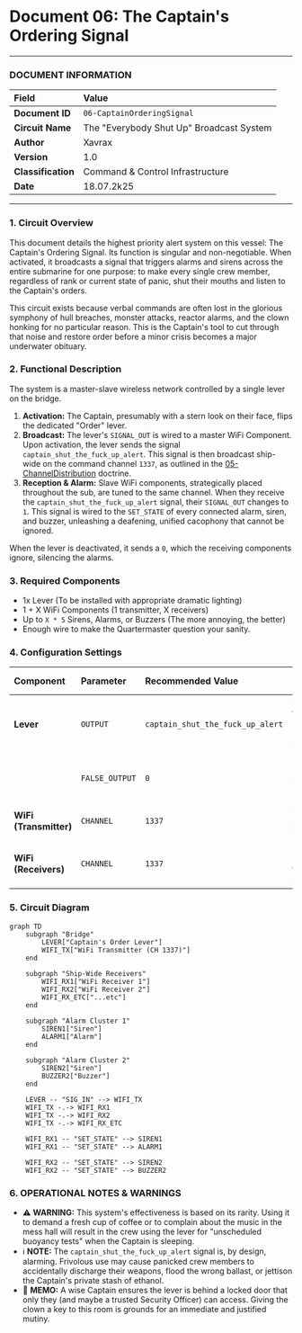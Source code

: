 # Document 06: The Captain's Ordering Signal

---

### **DOCUMENT INFORMATION**

| Field | Value |
| :--- | :--- |
| **Document ID** | `06-CaptainOrderingSignal` |
| **Circuit Name** | The "Everybody Shut Up" Broadcast System |
| **Author** | Xavrax |
| **Version** | 1.0 |
| **Classification**| Command & Control Infrastructure |
| **Date**| 18.07.2k25 |

---

### 1. Circuit Overview

This document details the highest priority alert system on this vessel: The Captain's Ordering Signal. Its function is singular and non-negotiable. When activated, it broadcasts a signal that triggers alarms and sirens across the entire submarine for one purpose: to make every single crew member, regardless of rank or current state of panic, shut their mouths and listen to the Captain's orders.

This circuit exists because verbal commands are often lost in the glorious symphony of hull breaches, monster attacks, reactor alarms, and the clown honking for no particular reason. This is the Captain's tool to cut through that noise and restore order before a minor crisis becomes a major underwater obituary.

### 2. Functional Description

The system is a master-slave wireless network controlled by a single lever on the bridge.

1.  **Activation:** The Captain, presumably with a stern look on their face, flips the dedicated "Order" lever.
2.  **Broadcast:** The lever's `SIGNAL_OUT` is wired to a master WiFi Component. Upon activation, the lever sends the signal `captain_shut_the_fuck_up_alert`. This signal is then broadcast ship-wide on the command channel `1337`, as outlined in the [05-ChannelDistribution](05-ChannelDistribution.md) doctrine.
3.  **Reception & Alarm:** Slave WiFi components, strategically placed throughout the sub, are tuned to the same channel. When they receive the `captain_shut_the_fuck_up_alert` signal, their `SIGNAL_OUT` changes to `1`. This signal is wired to the `SET_STATE` of every connected alarm, siren, and buzzer, unleashing a deafening, unified cacophony that cannot be ignored.

When the lever is deactivated, it sends a `0`, which the receiving components ignore, silencing the alarms.

### 3. Required Components

-   1x Lever (To be installed with appropriate dramatic lighting)
-   1 + X WiFi Components (1 transmitter, X receivers)
-   Up to `X * 5` Sirens, Alarms, or Buzzers (The more annoying, the better)
-   Enough wire to make the Quartermaster question your sanity.

### 4. Configuration Settings

| Component | Parameter | Recommended Value | Purpose & Notes |
| :--- | :--- | :--- | :--- |
| **Lever** | `OUTPUT` | `captain_shut_the_fuck_up_alert` | The only thing this lever should ever say. |
| | `FALSE_OUTPUT`| `0` | Ensures silence when not in use. |
| **WiFi (Transmitter)** | `CHANNEL` | `1337` | The sacred command channel. |
| **WiFi (Receivers)** | `CHANNEL` | `1337` | Must match the transmitter, obviously. |

### 5. Circuit Diagram

```mermaid
graph TD
    subgraph "Bridge"
        LEVER["Captain's Order Lever"]
        WIFI_TX["WiFi Transmitter (CH 1337)"]
    end

    subgraph "Ship-Wide Receivers"
        WIFI_RX1["WiFi Receiver 1"]
        WIFI_RX2["WiFi Receiver 2"]
        WIFI_RX_ETC["...etc"]
    end
    
    subgraph "Alarm Cluster 1"
        SIREN1["Siren"]
        ALARM1["Alarm"]
    end

    subgraph "Alarm Cluster 2"
        SIREN2["Siren"]
        BUZZER2["Buzzer"]
    end

    LEVER -- "SIG_IN" --> WIFI_TX
    WIFI_TX -.-> WIFI_RX1
    WIFI_TX -.-> WIFI_RX2
    WIFI_TX -.-> WIFI_RX_ETC

    WIFI_RX1 -- "SET_STATE" --> SIREN1
    WIFI_RX1 -- "SET_STATE" --> ALARM1
    
    WIFI_RX2 -- "SET_STATE" --> SIREN2
    WIFI_RX2 -- "SET_STATE" --> BUZZER2

```

### 6. OPERATIONAL NOTES & WARNINGS

-   :warning: **WARNING:** This system's effectiveness is based on its rarity. Using it to demand a fresh cup of coffee or to complain about the music in the mess hall will result in the crew using the lever for "unscheduled buoyancy tests" when the Captain is sleeping.
-   :information_source: **NOTE:** The `captain_shut_the_fuck_up_alert` signal is, by design, alarming. Frivolous use may cause panicked crew members to accidentally discharge their weapons, flood the wrong ballast, or jettison the Captain's private stash of ethanol.
-   :memo: **MEMO:** A wise Captain ensures the lever is behind a locked door that only they (and maybe a trusted Security Officer) can access. Giving the clown a key to this room is grounds for an immediate and justified mutiny. 